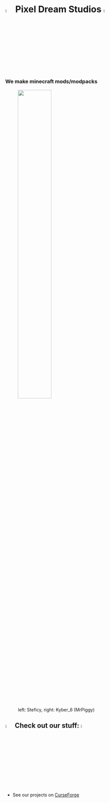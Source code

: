 #  <picture><img class="animated-gif" src="https://i.gifer.com/origin/ca/cab888fee28ca4db0b9c04c2c6cd98ac.gif" width="5%" height="auto"></picture> Pixel Dream Studios <picture><img class="animated-gif" src="https://i.gifer.com/origin/ca/cab888fee28ca4db0b9c04c2c6cd98ac.gif" width="5%" height="auto"></picture>

### We make minecraft mods/modpacks

<p>
  <figure>
    <img src="https://i.imgur.com/cEionkr.png" style="width:50%; height:auto;"/>
    <figcaption> left: Steficy, right: Kyber_6 (MrPiggy) </figcaption>
  </figure>
</p>

## <picture><img class="animated-gif" src="https://i.pinimg.com/originals/a8/38/83/a83883bc09c956f67033a83d1a1f1240.gif" width="5%" height="auto"></picture> Check out our stuff: <picture><img class="animated-gif" src="https://preview.redd.it/pwpks2a80bj31.gif?width=800&auto=webp&s=48bfc3ad55d7d05c07ff193152deac92c9bb090e" width="5%" height="auto"></picture>
<p>
  <ul>
  <li> See our projects on <a href="https://www.curseforge.com/members/pixeldreamstudios/projects">CurseForge</a> </li>
  </ul>
</p>
